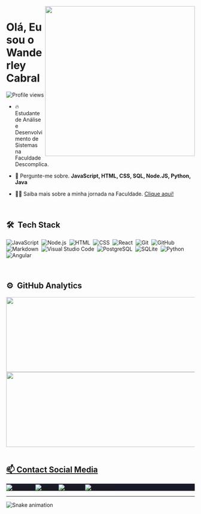 <img align="right" height="400em"  src="https://raw.githubusercontent.com/gist/cabraldasilvac/c153c83b1813346081853d01da7b0feb/raw/89a48e3120f29b4754bec7d84e54cf186a0607a5/GitHubCard.svg"/>

<h1 align="left">Olá, Eu sou o Wanderley Cabral</h1>

<p align="left"> <img src="https://komarev.com/ghpvc/?username=cabraldasilvac&color=yellow" alt="Profile views" /> </p>

-   🔥 Estudante de Análise e Desenvolvimento de Sistemas na Faculdade Descomplica.

-   💬 Pergunte-me sobre. **JavaScript, HTML, CSS, SQL, Node.JS, Python, Java**

-   👨‍💻 Saiba mais sobre a minha jornada na Faculdade. [Clique aqui!](https://website-red-eight.vercel.app/)

<br>

## 🛠 &nbsp;Tech Stack

![JavaScript](https://img.shields.io/badge/-JavaScript-05122A?style=flat&logo=javascript)&nbsp;
![Node.js](https://img.shields.io/badge/-Node.js-05122A?style=flat&logo=node.js)&nbsp;
![HTML](https://img.shields.io/badge/-HTML-05122A?style=flat&logo=HTML5)&nbsp;
![CSS](https://img.shields.io/badge/-CSS-05122A?style=flat&logo=CSS3&logoColor=1572B6)&nbsp;
![React](https://img.shields.io/badge/-React-05122A?style=flat&logo=react)&nbsp;
![Git](https://img.shields.io/badge/-Git-05122A?style=flat&logo=git)&nbsp;
![GitHub](https://img.shields.io/badge/-GitHub-05122A?style=flat&logo=github)&nbsp;
![Markdown](https://img.shields.io/badge/-Markdown-05122A?style=flat&logo=markdown)&nbsp;
![Visual Studio Code](https://img.shields.io/badge/-Visual%20Studio%20Code-05122A?style=flat&logo=visual-studio-code&logoColor=007ACC)&nbsp;
![PostgreSQL](https://img.shields.io/badge/-PostgreSQL-05122A?style=flat&logo=postgresql)&nbsp;
![SQLite](https://img.shields.io/badge/-SQLite-05122A?style=flat&logo=sqlite)&nbsp;
![Python](https://img.shields.io/badge/-Python-05122A?style=flat&logo=python)&nbsp;
![Angular](https://img.shields.io/badge/-Angular-05122A?style=flat&logo=angular)&nbsp;

<br>

## ⚙️ &nbsp;GitHub Analytics

<div align="left">
  <a href="https://github.com/cabraldasilvac">
  <img height="200em" width="530em" src="https://github-readme-stats-sigma-five.vercel.app/api?username=cabraldasilvac&show_icons=true&theme=tokyonight&include_all_commits=true&count_private=true"/>
  <img height="200em" width="530em"  src="https://github-readme-stats-sigma-five.vercel.app/api/top-langs/?username=cabraldasilvac&layout=compact&langs_count=5&theme=tokyonight"/>
</div>
<br>

## 📫 Contact Social Media

<div align="center" height="15px">
<p align="left" style="background:#1A1B28">
<a href="https://codepen.io/cabraldasilvac" target="_blank">
  <img align="center" src="https://img.shields.io/badge/-cabraldasilvac-05122A?style=flat&logo=codepen" alt="codepen"/>
</a>
<a href="https://twitter.com/wanderleycabral" target="_blank">
  <img align="center" src="https://img.shields.io/badge/-wanderleycabral-05122A?style=flat&logo=twitter" alt="twitter"/>  
</a>
<a href="https://linkedin.com/in/cabraldasilvac" target="_blank">
  <img align="center" src="https://img.shields.io/badge/-cabraldasilvac-05122A?style=flat&logo=linkedin" alt="linkedin"/>
</a>
<a href="https://instagram.com/pr.wanderley_cabral" target="_blank">
 <img align="center" src="https://img.shields.io/badge/-cabraldasilvac-05122A?style=flat&logo=instagram" alt="instagram"/>
</a>
</p>
</div>
<hr>

![Snake animation](https://github.com/cabraldasilvac/cabraldasilvac/blob/output/github-contribution-grid-snake.svg)
